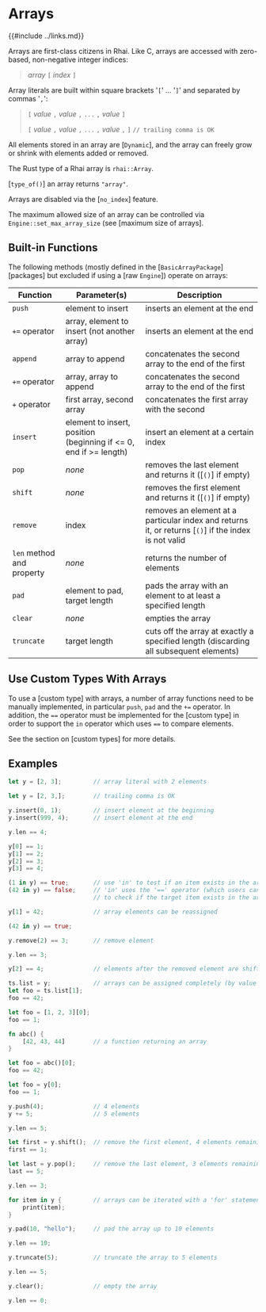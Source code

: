 Arrays
======

{{#include ../links.md}}

Arrays are first-class citizens in Rhai. Like C, arrays are accessed with zero-based, non-negative integer indices:

> _array_ `[` _index_ `]`

Array literals are built within square brackets '`[`' ... '`]`' and separated by commas '`,`':

> `[` _value_ `,` _value_ `,` `...` `,` _value_ `]`
>
> `[` _value_ `,` _value_ `,` `...` `,` _value_ `,` `]`     `// trailing comma is OK`

All elements stored in an array are [`Dynamic`], and the array can freely grow or shrink with elements added or removed.

The Rust type of a Rhai array is `rhai::Array`.

[`type_of()`] an array returns `"array"`.

Arrays are disabled via the [`no_index`] feature.

The maximum allowed size of an array can be controlled via `Engine::set_max_array_size`
(see [maximum size of arrays].


Built-in Functions
-----------------

The following methods (mostly defined in the [`BasicArrayPackage`][packages] but excluded if using a [raw `Engine`]) operate on arrays:

| Function                  | Parameter(s)                                                          | Description                                                                                          |
| ------------------------- | --------------------------------------------------------------------- | ---------------------------------------------------------------------------------------------------- |
| `push`                    | element to insert                                                     | inserts an element at the end                                                                        |
| `+=` operator             | array, element to insert (not another array)                          | inserts an element at the end                                                                        |
| `append`                  | array to append                                                       | concatenates the second array to the end of the first                                                |
| `+=` operator             | array, array to append                                                | concatenates the second array to the end of the first                                                |
| `+` operator              | first array, second array                                             | concatenates the first array with the second                                                         |
| `insert`                  | element to insert, position<br/>(beginning if <= 0, end if >= length) | insert an element at a certain index                                                                 |
| `pop`                     | _none_                                                                | removes the last element and returns it ([`()`] if empty)                                            |
| `shift`                   | _none_                                                                | removes the first element and returns it ([`()`] if empty)                                           |
| `remove`                  | index                                                                 | removes an element at a particular index and returns it, or returns [`()`] if the index is not valid |
| `len` method and property | _none_                                                                | returns the number of elements                                                                       |
| `pad`                     | element to pad, target length                                         | pads the array with an element to at least a specified length                                        |
| `clear`                   | _none_                                                                | empties the array                                                                                    |
| `truncate`                | target length                                                         | cuts off the array at exactly a specified length (discarding all subsequent elements)                |


Use Custom Types With Arrays
---------------------------

To use a [custom type] with arrays, a number of array functions need to be manually implemented,
in particular `push`, `pad` and the `+=` operator.  In addition, the `==` operator must be
implemented for the [custom type] in order to support the `in` operator which uses `==` to
compare elements.

See the section on [custom types] for more details.


Examples
--------

```rust
let y = [2, 3];         // array literal with 2 elements

let y = [2, 3,];        // trailing comma is OK

y.insert(0, 1);         // insert element at the beginning
y.insert(999, 4);       // insert element at the end

y.len == 4;

y[0] == 1;
y[1] == 2;
y[2] == 3;
y[3] == 4;

(1 in y) == true;       // use 'in' to test if an item exists in the array
(42 in y) == false;     // 'in' uses the '==' operator (which users can override)
                        // to check if the target item exists in the array

y[1] = 42;              // array elements can be reassigned

(42 in y) == true;

y.remove(2) == 3;       // remove element

y.len == 3;

y[2] == 4;              // elements after the removed element are shifted

ts.list = y;            // arrays can be assigned completely (by value copy)
let foo = ts.list[1];
foo == 42;

let foo = [1, 2, 3][0];
foo == 1;

fn abc() {
    [42, 43, 44]        // a function returning an array
}

let foo = abc()[0];
foo == 42;

let foo = y[0];
foo == 1;

y.push(4);              // 4 elements
y += 5;                 // 5 elements

y.len == 5;

let first = y.shift();  // remove the first element, 4 elements remaining
first == 1;

let last = y.pop();     // remove the last element, 3 elements remaining
last == 5;

y.len == 3;

for item in y {         // arrays can be iterated with a 'for' statement
    print(item);
}

y.pad(10, "hello");     // pad the array up to 10 elements

y.len == 10;

y.truncate(5);          // truncate the array to 5 elements

y.len == 5;

y.clear();              // empty the array

y.len == 0;
```
